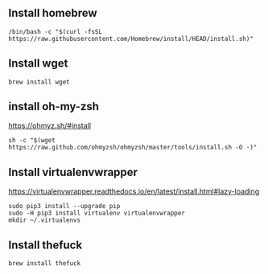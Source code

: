 ## Install homebrew

```
/bin/bash -c "$(curl -fsSL https://raw.githubusercontent.com/Homebrew/install/HEAD/install.sh)"
```

## Install wget

```
brew install wget
```

## install oh-my-zsh

https://ohmyz.sh/#install

```
sh -c "$(wget https://raw.github.com/ohmyzsh/ohmyzsh/master/tools/install.sh -O -)"
```

## Install virtualenvwrapper

https://virtualenvwrapper.readthedocs.io/en/latest/install.html#lazy-loading

```
sudo pip3 install --upgrade pip
sudo -H pip3 install virtualenv virtualenvwrapper
mkdir ~/.virtualenvs
```

## Install thefuck

```
brew install thefuck
```

## 
